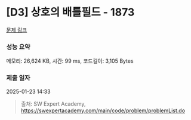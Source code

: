 # [D3] 상호의 배틀필드 - 1873 

[문제 링크](https://swexpertacademy.com/main/code/problem/problemDetail.do?contestProbId=AV5LyE7KD2ADFAXc) 

### 성능 요약

메모리: 26,624 KB, 시간: 99 ms, 코드길이: 3,105 Bytes

### 제출 일자

2025-01-23 14:33



> 출처: SW Expert Academy, https://swexpertacademy.com/main/code/problem/problemList.do